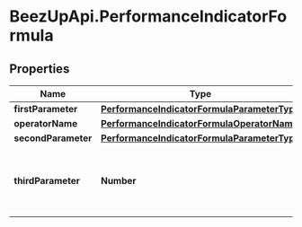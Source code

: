 # BeezUpApi.PerformanceIndicatorFormula

## Properties
Name | Type | Description | Notes
------------ | ------------- | ------------- | -------------
**firstParameter** | [**PerformanceIndicatorFormulaParameterType**](PerformanceIndicatorFormulaParameterType.md) |  | [optional] 
**operatorName** | [**PerformanceIndicatorFormulaOperatorName**](PerformanceIndicatorFormulaOperatorName.md) |  | [optional] 
**secondParameter** | [**PerformanceIndicatorFormulaParameterType**](PerformanceIndicatorFormulaParameterType.md) |  | [optional] 
**thirdParameter** | **Number** | Indicate the value of the third parameter of your formula | [optional] 



